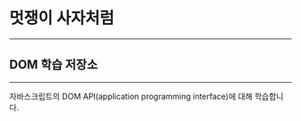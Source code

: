 # 멋쟁이 사자처럼
---
## DOM 학습 저장소 
---


자바스크립트의 DOM API(application programming interface)에 대해 학습합니다.






